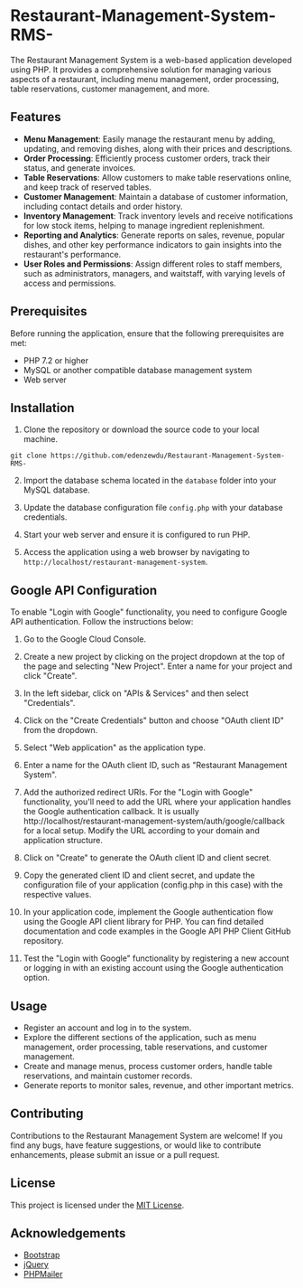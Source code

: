# Restaurant-Management-System-RMS-

The Restaurant Management System is a web-based application developed using PHP. It provides a comprehensive solution for managing various aspects of a restaurant, including menu management, order processing, table reservations, customer management, and more.

## Features

- **Menu Management**: Easily manage the restaurant menu by adding, updating, and removing dishes, along with their prices and descriptions.
- **Order Processing**: Efficiently process customer orders, track their status, and generate invoices.
- **Table Reservations**: Allow customers to make table reservations online, and keep track of reserved tables.
- **Customer Management**: Maintain a database of customer information, including contact details and order history.
- **Inventory Management**: Track inventory levels and receive notifications for low stock items, helping to manage ingredient replenishment.
- **Reporting and Analytics**: Generate reports on sales, revenue, popular dishes, and other key performance indicators to gain insights into the restaurant's performance.
- **User Roles and Permissions**: Assign different roles to staff members, such as administrators, managers, and waitstaff, with varying levels of access and permissions.

## Prerequisites

Before running the application, ensure that the following prerequisites are met:

- PHP 7.2 or higher
- MySQL or another compatible database management system
- Web server 

## Installation

1. Clone the repository or download the source code to your local machine.
```
git clone https://github.com/edenzewdu/Restaurant-Management-System-RMS-
```

2. Import the database schema located in the `database` folder into your MySQL database.

3. Update the database configuration file `config.php` with your database credentials.

4. Start your web server and ensure it is configured to run PHP.

5. Access the application using a web browser by navigating to `http://localhost/restaurant-management-system`.

## Google API Configuration
To enable "Login with Google" functionality, you need to configure Google API authentication. Follow the instructions below:

1. Go to the Google Cloud Console.

2. Create a new project by clicking on the project dropdown at the top of the page and selecting "New Project". Enter a name for your project and click "Create".

3. In the left sidebar, click on "APIs & Services" and then select "Credentials".

4. Click on the "Create Credentials" button and choose "OAuth client ID" from the dropdown.

5. Select "Web application" as the application type.

6. Enter a name for the OAuth client ID, such as "Restaurant Management System".

7. Add the authorized redirect URIs. For the "Login with Google" functionality, you'll need to add the URL where your application handles the Google authentication callback. It is usually http://localhost/restaurant-management-system/auth/google/callback for a local setup. Modify the URL according to your domain and application structure.

8. Click on "Create" to generate the OAuth client ID and client secret.

9. Copy the generated client ID and client secret, and update the configuration file of your application (config.php in this case) with the respective values.

10. In your application code, implement the Google authentication flow using the Google API client library for PHP. You can find detailed documentation and code examples in the Google API PHP Client GitHub repository.

11. Test the "Login with Google" functionality by registering a new account or logging in with an existing account using the Google authentication option.

## Usage

- Register an account and log in to the system.
- Explore the different sections of the application, such as menu management, order processing, table reservations, and customer management.
- Create and manage menus, process customer orders, handle table reservations, and maintain customer records.
- Generate reports to monitor sales, revenue, and other important metrics.

## Contributing

Contributions to the Restaurant Management System are welcome! If you find any bugs, have feature suggestions, or would like to contribute enhancements, please submit an issue or a pull request.

## License

This project is licensed under the [MIT License](LICENSE).

## Acknowledgements

- [Bootstrap](https://getbootstrap.com/)
- [jQuery](https://jquery.com/)
- [PHPMailer](https://github.com/PHPMailer/PHPMailer)

